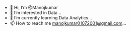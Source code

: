 - 👋 Hi, I’m @Manojkumar
- 👀 I’m interested in Data ..
- 🌱 I’m currently learning Data Analytics...
- 📫 How to reach me manojkumar01072001@gmail.com...

<!---
ManojkumarDataAnalyst/ManojkumarDataAnalyst is a ✨ special ✨ repository because its `README.md` (this file) appears on your GitHub profile.
You can click the Preview link to take a look at your changes.
--->
